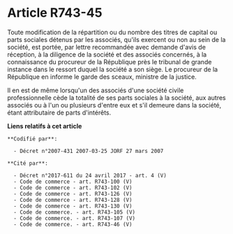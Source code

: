 # Article R743-45

Toute modification de la répartition ou du nombre des titres de capital ou parts sociales détenus par les associés, qu'ils
exercent ou non au sein de la société, est portée, par lettre recommandée avec demande d'avis de réception, à la diligence de
la société et des associés concernés, à la connaissance du procureur de la République près le tribunal de grande instance
dans le ressort duquel la société a son siège. Le procureur de la République en informe le garde des sceaux, ministre de la
justice.

Il en est de même lorsqu'un des associés d'une société civile professionnelle cède la totalité de ses parts sociales à la
société, aux autres associés ou à l'un ou plusieurs d'entre eux et s'il demeure dans la société, étant attributaire de parts
d'intérêts.

**Liens relatifs à cet article**

	**Codifié par**:

	  - Décret n°2007-431 2007-03-25 JORF 27 mars 2007

	**Cité par**:

	  - Décret n°2017-611 du 24 avril 2017 - art. 4 (V)
	  - Code de commerce - art. R743-100 (V)
	  - Code de commerce - art. R743-102 (V)
	  - Code de commerce - art. R743-126 (V)
	  - Code de commerce - art. R743-128 (V)
	  - Code de commerce - art. R743-130 (V)
	  - Code de commerce. - art. R743-105 (V)
	  - Code de commerce. - art. R743-107 (V)
	  - Code de commerce. - art. R743-46 (V)
